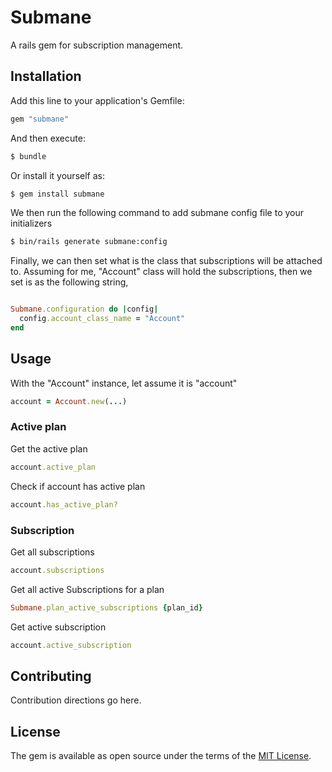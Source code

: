 # Submane
A rails gem for subscription management.


## Installation
Add this line to your application's Gemfile:

```ruby
gem "submane"
```

And then execute:
```bash
$ bundle
```

Or install it yourself as:
```bash
$ gem install submane
```

We then run the following command to add submane config file to your initializers
```bash
$ bin/rails generate submane:config
```

Finally, we can then set what is the class that subscriptions will be attached to.
Assuming for me, "Account" class will hold the subscriptions, then we set is as the following string,
```ruby

Submane.configuration do |config|
  config.account_class_name = "Account"
end

```

## Usage
With the "Account" instance, let assume it is "account"
```ruby
account = Account.new(...)
```
### Active plan
Get the active plan

```ruby
account.active_plan
```

Check if account has active plan

```ruby
account.has_active_plan?
```

### Subscription
Get all subscriptions
```ruby
account.subscriptions
```
Get all active Subscriptions for a plan
```ruby
Submane.plan_active_subscriptions {plan_id}
```
Get active subscription
```ruby
account.active_subscription
```

## Contributing
Contribution directions go here.

## License
The gem is available as open source under the terms of the [MIT License](https://opensource.org/licenses/MIT).
